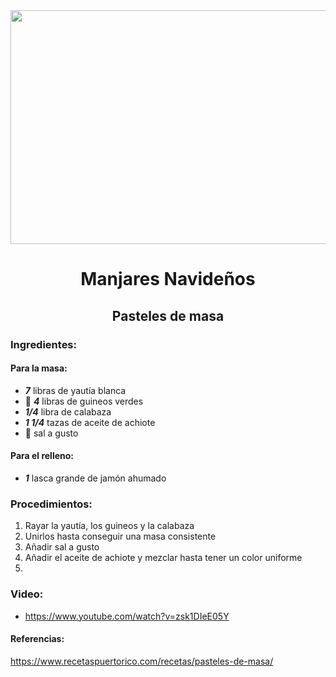 <div align="center">

<img src="https://media.metrolatam.com/2017/05/08/screen-shot-20170508-at-5.16.16-pm-1200x800.jpg" width="520" height="374"/>
  
# Manjares Navideños
## Pasteles de masa

</div>

### Ingredientes:
#### Para la masa:
- ***7*** libras de yautía blanca
- 🍌 ***4*** libras de guineos verdes
- ***1/4*** libra de calabaza
- ***1 1/4*** tazas de aceite de achiote
- 🧂 sal a gusto
#### Para el relleno:
- ___1___ lasca grande de jamón ahumado

### Procedimientos:
1. Rayar la yautía, los guineos y la calabaza
2. Unirlos hasta conseguir una masa consistente
3. Añadir sal a gusto
4. Añadir el aceite de achiote y mezclar hasta tener un color uniforme
5. 

### Video:
- https://www.youtube.com/watch?v=zsk1DIeE05Y

#### Referencias:
https://www.recetaspuertorico.com/recetas/pasteles-de-masa/
